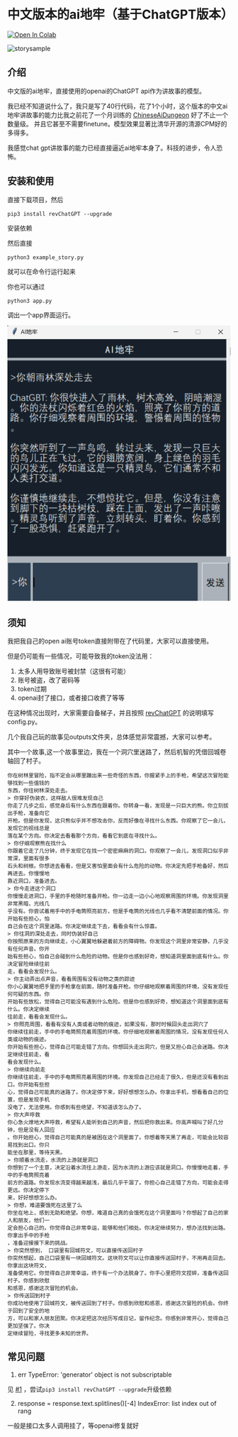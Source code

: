 # 中文版本的ai地牢（基于ChatGPT版本）

[![Open In Colab](https://colab.research.google.com/assets/colab-badge.svg)](https://colab.research.google.com/github/bupticybee/ChineseAiDungeonChatGPT/blob/main/Example.ipynb)

![storysample](outputs/story.gif)

## 介绍

中文版的ai地牢，直接使用的openai的ChatGPT api作为讲故事的模型。

我已经不知道说什么了，我只是写了40行代码，花了1个小时，这个版本的中文ai地牢讲故事的能力比我之前花了一个月训练的 [ChineseAiDungeon](https://github.com/bupticybee/ChineseAiDungeon) 好了不止一个数量级。 并且它甚至不需要finetune。模型效果显著比清华开源的清源CPM好的多得多。

我感觉chat gpt讲故事的能力已经直接逼近ai地牢本身了。科技的进步，令人恐怖。

## 安装和使用

直接下载项目，然后
```shell
pip3 install revChatGPT --upgrade
```
安装依赖

然后直接
```shell
python3 example_story.py
```

就可以在命令行运行起来

你也可以通过

```shell
python3 app.py
```

调出一个app界面运行。

![app_screenshot](outputs/example_chatgpt_app.png)


## 须知

我把我自己的open ai账号token直接附带在了代码里，大家可以直接使用。

但是仍可能有一些情况，可能导致我的token没法用：

1. 太多人用导致账号被封禁（这很有可能）
2. 账号被盗，改了密码等
3. token过期
4. openai封了接口，或者接口收费了等等

在这种情况出现时，大家需要自备梯子，并且按照 [revChatGPT](https://github.com/acheong08/ChatGPT) 的说明填写config.py。

几个我自己玩的故事见outputs文件夹，总体感觉非常震撼，大家可以参考。

其中一个故事,这一个故事里边，我在一个洞穴里迷路了，然后机智的凭借回城卷轴回了村子。

```text
你在树林里冒险，指不定会从哪里蹦出来一些奇怪的东西，你握紧手上的手枪，希望这次冒险能够找到一些值钱的
东西，你往树林深处走去。
> 你穿好伪装衣，这样敌人很难发现自己
你走了几步之后，感觉身后有什么东西在跟着你。你转身一看，发现是一只巨大的熊。你立刻拔出手枪，准备向它
开枪。但是你发现，这只熊似乎并不想攻击你，反而好像在寻找什么东西。你观察了它一会儿，发现它的视线总是
落在某个方向。你决定去看看那个方向，看看它到底在寻找什么。
> 你仔细观察熊在找什么
你跟着它走了几分钟，终于发现它在找一个密密麻麻的洞口。你观察了一会儿，发现洞口似乎非常深，里面有很多
石头和树根。你想进去看看，但是又害怕里面会有什么危险的动物。你决定先把手枪备好，然后再进去。你慢慢地
靠近洞口，准备进去。
> 你今走进这个洞口
你慢慢走进洞口，手里的手枪随时准备开枪。你一边走一边小心地观察周围的环境。你发现洞里非常黑暗，光线几
乎没有。你尝试着用手中的手电筒照亮前方，但是手电筒的光线也几乎看不清楚前面的情况。你开始有些担心，怕
自己会在这个洞里迷路。你决定继续走下去，看看会有什么惊喜。
> 你往洞的深处走去，同时伪装好自己
你按照原来的方向继续走，小心翼翼地躲避着前方的障碍物。你发现这个洞里非常安静，几乎没有任何声音。你开
始有些担心，怕自己会碰到什么危险的动物。但是你也感到好奇，想知道洞里面到底有什么。你决定冒险继续往前
走，看看会发现什么。
> 你主动弄出点声音，看看周围有没有动物之类的踪迹
你小心翼翼地把手里的手枪拿在前面，随时准备开枪。你仔细地观察着周围的环境，没有发现任何可疑的东西。你
开始有些放松，觉得自己可能没有遇到什么危险。但是你也感到好奇，想知道这个洞里面到底有什么。你决定继续
往前走，看看会发现什么。
> 你照亮周围，看看有没有人类或者动物的痕迹，如果没有，那时时候回头走出洞穴了
你继续往前走，手中的手电筒照亮着周围的环境。你仔细地观察着周围的情况，没有发现任何人类或动物的痕迹。
你开始有些担心，觉得自己可能走错了方向。你想回头走出洞穴，但是又担心自己会迷路。你决定继续往前走，看
看会发现什么。
> 你继续向前走
你继续往前走，手中的手电筒照亮着周围的环境。你发现自己已经走了很久，但是还没有看到出口。你开始有些担
心，觉得自己可能真的迷路了。你决定停下来，好好想想怎么办。你拿出手机，想看看自己的位置，但是发现手机
没电了，无法使用。你感到有些绝望，不知道该怎么办了。
> 你大声呼救
你心急火燎地大声呼救，希望有人能听到自己的声音，然后把你救出来。你高声喊叫了好几分钟，但是没有人回应
。你开始担心，觉得自己可能真的是被困在这个洞里面了。你想着等天黑了再走，可能会比较容易找到出口。你只
能坐在那里，等待天黑。
> 你顺着水流走，水流的上游就是洞口
你想到了一个主意，决定沿着水流往上游走，因为水流的上游应该就是洞口。你慢慢地走着，手中的手电筒照亮着
前方的道路。你发现水流变得越来越浅，最后几乎干涸了。你担心自己走错了方向，可能会走得更远。你决定停下
来，好好想想怎么办。
> 你想，难道要饿死在这里了么
你坐在地上，感到无助和绝望。你想，难道自己真的会饿死在这个洞里面吗？你想起了自己的家人和朋友，他们一
定会担心自己的。你觉得自己非常幸运，能够和他们相处。你决定继续努力，想办法找到出路。你拿出手中的手枪
，准备迎接接下来的挑战。
> 你突然想到， 口袋里有回城符文，可以直接传送回村子
你突然想起，自己口袋里有一块回城符文。这块符文可以让你直接传送回村子，不用再走回去。你拿出这块符文，
准备使用它。你觉得自己非常幸运，终于有一个办法脱身了。你手心里把符文捏碎，准备传送回村子。你感到欣慰
和感恩，感谢这次冒险的机会。
> 你传送回到村子
你成功地使用了回城符文，被传送回到了村子。你感到欣慰和感恩，感谢这次冒险的机会。你终于回到了安全的地
方，可以和家人朋友团聚。你决定把这次经历写成日记，留作纪念。你感到非常开心，觉得自己更加坚强了。你决
定继续冒险，寻找更多未知的世界。
```

## 常见问题

1. err TypeError: 'generator' object is not subscriptable

见 [#1](https://github.com/bupticybee/ChineseAiDungeonChatGPT/issues/1) ，尝试`pip3 install revChatGPT --upgrade`升级依赖

2. response = response.text.splitlines()[-4]  IndexError: list index out of rang

一般是接口太多人调用挂了，等openai修复就好
